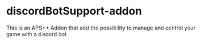 # discordBotSupport-addon
This is an APS++ Addon that add the possibility to manage and control your game with a discord bot
